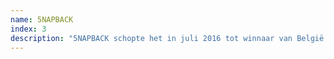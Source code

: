 ```yaml
---
name: 5NAPBACK
index: 3
description: "5NAPBACK schopte het in juli 2016 tot winnaar van België’s grootste dj contest ‘MNM Start to DJ’! Hierdoor kwam hij terecht in het voorprogramma van Dimitri Vegas & Like Mike. Door zijn snelle mixstijl en eigen edits passeerde hij reeds Tomorrowland, Ushuaïa, Ibiza en veel meer. Ook verzorgde hij al afbraakwerken in zo wat alle uithoeken van België. 5napback sluit het Sint-Pietersplein af met een mix van de beste commerciële schijven in combinatie met ongelooflijke ‘alles kapot’ platen. "
---
```

